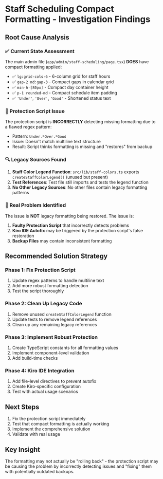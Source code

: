 # Staff Scheduling Compact Formatting - Investigation Findings

## Root Cause Analysis

### ✅ Current State Assessment
The main admin file (`app/admin/staff-scheduling/page.tsx`) **DOES** have compact formatting applied:
- ✅ `lg:grid-cols-6` - 6-column grid for staff hours
- ✅ `gap-2 md:gap-3` - Compact gaps in calendar grid  
- ✅ `min-h-[80px]` - Compact day container height
- ✅ `p-1 rounded-md` - Compact schedule item padding
- ✅ `'Under'`, `'Over'`, `'Good'` - Shortened status text

### 🐛 Protection Script Issue
The protection script is **INCORRECTLY** detecting missing formatting due to a flawed regex pattern:
- Pattern: `Under.*Over.*Good` 
- Issue: Doesn't match multiline text structure
- Result: Script thinks formatting is missing and "restores" from backup

### 🔍 Legacy Sources Found
1. **Staff Color Legend Function**: `src/lib/staff-colors.ts` exports `createStaffColorLegend()` (unused but present)
2. **Test References**: Test file still imports and tests the legend function
3. **No Other Legacy Sources**: No other files contain legacy formatting patterns

### 🎯 Real Problem Identified
The issue is **NOT** legacy formatting being restored. The issue is:
1. **Faulty Protection Script** that incorrectly detects problems
2. **Kiro IDE Autofix** may be triggered by the protection script's false restoration
3. **Backup Files** may contain inconsistent formatting

## Recommended Solution Strategy

### Phase 1: Fix Protection Script
1. Update regex patterns to handle multiline text
2. Add more robust formatting detection
3. Test the script thoroughly

### Phase 2: Clean Up Legacy Code
1. Remove unused `createStaffColorLegend` function
2. Update tests to remove legend references
3. Clean up any remaining legacy references

### Phase 3: Implement Robust Protection
1. Create TypeScript constants for all formatting values
2. Implement component-level validation
3. Add build-time checks

### Phase 4: Kiro IDE Integration
1. Add file-level directives to prevent autofix
2. Create Kiro-specific configuration
3. Test with actual usage scenarios

## Next Steps
1. Fix the protection script immediately
2. Test that compact formatting is actually working
3. Implement the comprehensive solution
4. Validate with real usage

## Key Insight
The formatting may not actually be "rolling back" - the protection script may be causing the problem by incorrectly detecting issues and "fixing" them with potentially outdated backups.